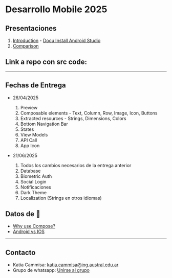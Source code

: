# Desarrollo Mobile 2025

## Presentaciones
1. [Introduction](introduction) - [Docu Install Android Studio](https://developer.android.com/codelabs/basic-android-kotlin-compose-install-android-studio?hl=es-419#0)
2. [Comparison](comparison)
   
<!---

2. [Docu Resources](https://developer.android.com/guide/topics/resources/providing-resources?hl=es-419)
3. [Docu Animations](https://developer.android.com/develop/ui/compose/animation/introduction?hl=es-419)
4. [Navigation](navigation) - [Docu Bottom Nav Bar](https://developer.android.com/develop/ui/compose/navigation?hl=es-419#bottom-nav) - [Docu Navigation](https://developer.android.com/develop/ui/compose/navigation?hl=es-419h)
5. [States](states) - [Docu States](https://developer.android.com/develop/ui/compose/state?hl=es-419)
6. [Docu API Retreival](https://www.geeksforgeeks.org/how-to-get-data-from-api-using-retrofit-library-in-android/) - [Link para crear una API](https://retool.com/api-generator)
7. [Docu primitive data storage](https://medium.com/@mundodigital.pro/implementando-datastore-preferences-en-android-con-kotlin-f1cbb28974af) - [Docu Room local database](https://medium.com/@harimoradiya123/getting-started-with-room-database-in-android-using-kotlin-92f84b6a5e6c)
8. [Link create App Icon](https://icon.kitchen/)
9. [Docu Dismissible Card](https://www.geeksforgeeks.org/android-jetpack-compose-swipe-to-dismiss-with-material-3/)
10. [Docu Tabs](https://www.freecodecamp.org/news/tabs-in-jetpack-compose/)
11. [Docu FABs](https://developer.android.com/quick-guides/content/create-floating-action-button)
12. [Docu Switch](https://developer.android.com/develop/ui/compose/components/switch)
13. [Docu Chip](https://developer.android.com/develop/ui/compose/components/chip)
14. [Docu Checkbox](https://developer.android.com/develop/ui/compose/components/checkbox)
15. [Docu Navigation Drawer (side modal)](https://developer.android.com/develop/ui/compose/components/drawer)
16. [Docu Biometric Auth](https://medium.com/@muaz.kadan/biometric-authentication-in-jetpack-compose-5e4d7e35d1e7)

-->

## Link a repo con src code: 
**************************************************

## Fechas de Entrega
* 26/04/2025
  1. Preview
  2. Composable elements - Text, Column, Row, Image, Icon, Buttons
  3. Extracted resources - Strings, Dimensions, Colors
  4. Bottom Navigation Bar
  6. States
  8. View Models
  9. API Call
  10. App Icon
  
* 21/06/2025
  1. Todos los cambios necesarios de la entrega anterior
  2. Database
  3. Biometric Auth
  4. Social Login
  5. Notificaciones
  6. Dark Theme
  7. Localization (Strings en otros idiomas)

## Datos de 🌈

* [Why use Compose?](https://developer.android.com/develop/ui/compose/why-adopt)
* [Android vs IOS](https://backlinko.com/iphone-vs-android-statistics)

**************************************************

## Contacto
* Katia Cammisa: [katia.cammisa@ing.austral.edu.ar](katia.cammisa@ing.austral.edu.ar)
* Grupo de whatsapp: [Unirse al grupo](https://chat.whatsapp.com/LRkpYekV5SD28p5fpQDupU)
